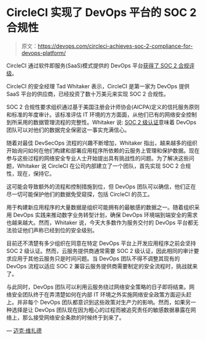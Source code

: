 # CircleCI 实现了 DevOps 平台的 SOC 2 合规性

> 原文：<https://devops.com/circleci-achieves-soc-2-compliance-for-devops-platform/>

CircleCI 通过软件即服务(SaaS)模式提供的 DevOps 平台[获得了 SOC 2 合规评级](https://circleci.com/blog/continuous-integration-that-you-can-trust/)。

CircleCI 的安全经理 Tad Whitaker 表示，CircleCI 是第一家为 DevOps 提供 SaaS 平台的供应商，已经投资了数十万美元来实现 SOC 2 合规性。

SOC 2 合规性要求组织通过基于美国注册会计师协会(AICPA)定义的信托服务原则和标准的年度审计。该标准评估 IT 环境的方方面面，从他们已有的网络安全控制到所采用的数据管理流程的完整性。Whitaker 说: [SOC 2 级认证](https://devops.com/webinars/how-to-achieve-soc-2-in-a-containerized-environment/)意味着 DevOps 团队可以对他们的数据完全保密这一事实充满信心。

随着对最佳 DevSecOps 流程的兴趣不断增加，Whitaker 指出，越来越多的组织开始询问如何在他们构建和部署应用程序所依赖的云服务上管理和保护数据。现在参与这些过程的网络安全专业人士开始提出具有挑战性的问题。为了解决这些问题，Whitaker 说 CircleCI 在公司内部建立了一个团队，首先实现 SOC 2 合规性，现在，保持它。

这可能会导致额外的流程和控制措施到位，但 DevOps 团队可以确信，他们正在尽一切可能保护他们的数据免受窥探，包括 CircleCI 的员工。

用于构建新应用程序的大量数据是组织可能拥有的最敏感的数据之一。随着组织采用 DevOps 实践来推动数字业务转型计划，确保 DevOps 环境端到端安全的需求也越来越大。然而，Whitaker 说，今天大多数作为服务交付的 DevOps 平台都无法验证他们声称已经到位的安全级别。

目前还不清楚有多少组织在同意在特定 DevOps 平台上开发应用程序之前会坚持 SOC 2 级认证。然而，云服务提供商通常需要 SOC 2 级认证，因此相同的审计要求应用于其他云服务只是时间问题。当 DevOps 团队不得不调整其现有的 DevOps 流程以适应 SOC 2 兼容云服务提供商需要制定的安全流程时，挑战就来了。

与此同时，DevOps 团队可以利用云服务绕过网络安全策略的日子即将结束。网络安全团队终于在弄清楚如何在内部 IT 环境之外实施网络安全政策方面迎头赶上。并非每个 DevOps 团队都意识到这些政策对生产力的影响。然而，如果另一种选择是让 DevOps 团队现在因为粗心的过程而被追究责任的敏感数据暴露在网络上，那么接受网络安全条款的时候终于到来了。

— [迈克·维扎德](https://devops.com/author/mike-vizard/)